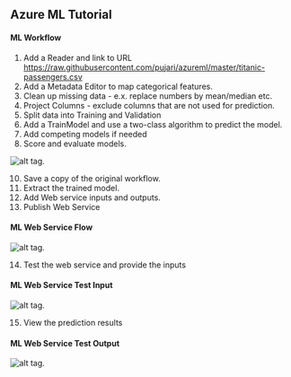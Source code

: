 ## Azure ML Tutorial

#### ML Workflow

1. Add a Reader and link to URL https://raw.githubusercontent.com/pujari/azureml/master/titanic-passengers.csv
2. Add a Metadata Editor to map categorical features.
3. Clean up missing data - e.x. replace numbers by mean/median etc.
4. Project Columns - exclude columns that are not used for prediction.
5. Split data into Training and Validation
6. Add a TrainModel and use a two-class algorithm to predict the model.
7. Add competing models if needed
8. Score and evaluate models.

![alt tag](https://github.com/pujari/azureml/blob/master/TitanicML1.jpg).

10. Save a copy of the original workflow. 
11. Extract the trained model. 
12. Add Web service inputs and outputs.
13. Publish Web Service

#### ML Web Service Flow

![alt tag](https://github.com/pujari/azureml/blob/master/TitanicML2.jpg).

14. Test the web service and provide the inputs

#### ML Web Service Test Input

![alt tag](https://github.com/pujari/azureml/blob/master/TitanicML3.jpg).

15. View the prediction results

#### ML Web Service Test Output

![alt tag](https://github.com/pujari/azureml/blob/master/TitanicML4.jpg).
